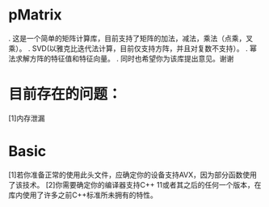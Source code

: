 # pMatrix
. 这是一个简单的矩阵计算库，目前支持了矩阵的加法，减法，乘法（点乘，叉乘）。
. SVD(以雅克比迭代法计算，目前仅支持方阵，并且对复数不支持）。
. 幂法求解方阵的特征值和特征向量。
. 同时也希望你为该库提出意见。谢谢

# 目前存在的问题：
  [1]内存泄漏

# Basic
  [1]若你准备正常的使用此头文件，应确定你的设备支持AVX，因为部分函数使用了该技术。
  [2]你需要确定你的编译器支持C++ 11或者其之后的任何一个版本，在库内使用了许多之前C++标准所未拥有的特性。
